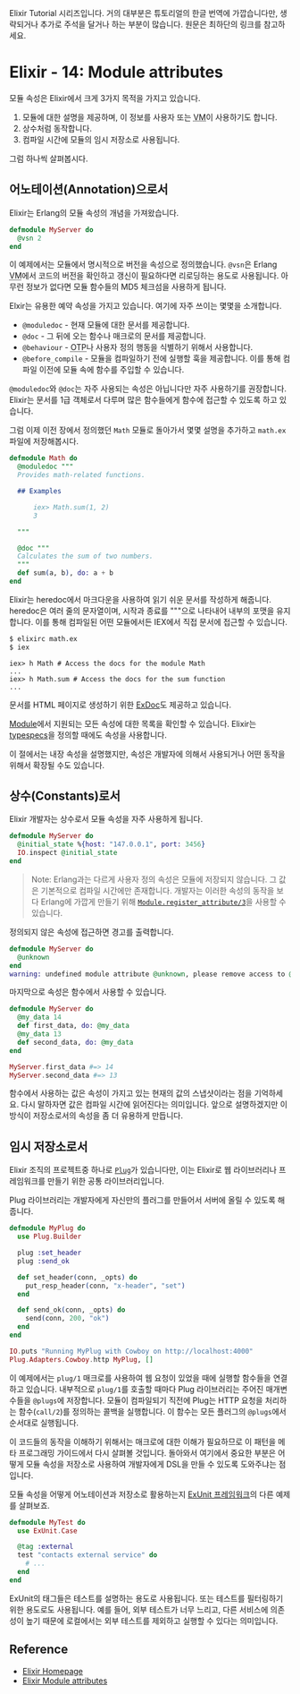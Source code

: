Elixir Tutorial 시리즈입니다. 거의 대부분은 튜토리얼의 한글 번역에 가깝습니다만, 생략되거나 추가로 주석을 달거나 하는 부분이 많습니다. 원문은 최하단의 링크를 참고하세요.

# Elixir - 14: Module attributes

모듈 속성은 Elixir에서 크게 3가지 목적을 가지고 있습니다.

1. 모듈에 대한 설명을 제공하며, 이 정보를 사용자 또는 <abbr title="Virtual Machine">VM</abbr>이 사용하기도 합니다.
2. 상수처럼 동작합니다.
3. 컴파일 시간에 모듈의 임시 저장소로 사용됩니다.

그럼 하나씩 살펴봅시다.

## 어노테이션(Annotation)으로서

Elixir는 Erlang의 모듈 속성의 개념을 가져왔습니다.

```elixir
defmodule MyServer do
  @vsn 2
end
```

이 예제에서는 모듈에서 명시적으로 버전을 속성으로 정의했습니다. `@vsn`은 Erlang <abbr title="Virtual Machine">VM</abbr>에서 코드의 버전을 확인하고 갱신이 필요하다면 리로딩하는 용도로 사용됩니다. 아무런 정보가 없다면 모듈 함수들의 MD5 체크섬을 사용하게 됩니다.

Elxir는 유용한 예약 속성을 가지고 있습니다. 여기에 자주 쓰이는 몇몇을 소개합니다.

* `@moduledoc` - 현재 모듈에 대한 문서를 제공합니다.
* `@doc` - 그 뒤에 오는 함수나 매크로의 문서를 제공합니다.
* `@behaviour` - <abbr title="Open Telecom Platform">OTP</abbr>나 사용자 정의 행동을 식별하기 위해서 사용합니다.
* `@before_compile` - 모듈을 컴파일하기 전에 실행할 훅을 제공합니다. 이를 통해 컴파일 이전에 모듈 속에 함수를 주입할 수 있습니다.

`@moduledoc`와 `@doc`는 자주 사용되는 속성은 아닙니다만 자주 사용하기를 권장합니다. Elixir는 문서를 1급 객체로서 다루며 많은 함수들에게 함수에 접근할 수 있도록 하고 있습니다.

그럼 이제 이전 장에서 정의했던 `Math` 모듈로 돌아가서 몇몇 설명을 추가하고 `math.ex` 파일에 저장해봅시다.

```elixir
defmodule Math do
  @moduledoc """
  Provides math-related functions.

  ## Examples

      iex> Math.sum(1, 2)
      3

  """

  @doc """
  Calculates the sum of two numbers.
  """
  def sum(a, b), do: a + b
end
```

Elixir는 heredoc에서 마크다운을 사용하여 읽기 쉬운 문서를 작성하게 해줍니다. heredoc은 여러 줄의 문자열이며, 시작과 종료를 """으로 나타내어 내부의 포맷을 유지합니다. 이를 통해 컴파일된 어떤 모듈에서든 IEX에서 직접 문서에 접근할 수 있습니다.

```bash
$ elixirc math.ex
$ iex
```

```iex
iex> h Math # Access the docs for the module Math
...
iex> h Math.sum # Access the docs for the sum function
...
```

문서를 HTML 페이지로 생성하기 위한 [ExDoc](https://github.com/elixir-lang/ex_doc)도 제공하고 있습니다.

[Module](http://elixir-lang.org/docs/stable/elixir/Module.html)에서 지원되는 모든 속성에 대한 목록을 확인할 수 있습니다. Elixir는 [typespecs](http://elixir-lang.org/docs/stable/elixir/typespecs.html)을 정의할 때에도 속성을 사용합니다.

이 절에서는 내장 속성을 설명했지만, 속성은 개발자에 의해서 사용되거나 어떤 동작을 위해서 확장될 수도 있습니다.

## 상수(Constants)로서

Elixir 개발자는 상수로서 모듈 속성을 자주 사용하게 됩니다.

```elixir
defmodule MyServer do
  @initial_state %{host: "147.0.0.1", port: 3456}
  IO.inspect @initial_state
end
```

> Note: Erlang과는 다르게 사용자 정의 속성은 모듈에 저장되지 않습니다. 그 값은 기본적으로 컴파일 시간에만 존재합니다. 개발자는 이러한 속성의 동작을 보다 Erlang에 가깝게 만들기 위해 [`Module.register_attribute/3`](http://elixir-lang.org/docs/stable/elixir/Module.html#register_attribute/3)을 사용할 수 있습니다.

정의되지 않은 속성에 접근하면 경고를 출력합니다.

```elixir
defmodule MyServer do
  @unknown
end
warning: undefined module attribute @unknown, please remove access to @unknown or explicitly set it to nil before access
```

마지막으로 속성은 함수에서 사용할 수 있습니다.

```elixir
defmodule MyServer do
  @my_data 14
  def first_data, do: @my_data
  @my_data 13
  def second_data, do: @my_data
end

MyServer.first_data #=> 14
MyServer.second_data #=> 13
```

함수에서 사용하는 값은 속성이 가지고 있는 현재의 값의 스냅샷이라는 점을 기억하세요. 다시 말하자면 값은 컴파일 시간에 읽어진다는 의미입니다. 앞으로 설명하겠지만 이 방식이 저장소로서의 속성을 좀 더 유용하게 만듭니다.

## 임시 저장소로서

Elixir 조직의 프로젝트중 하나로 [`Plug`](https://github.com/elixir-lang/plug)가 있습니다만, 이는 Elixir로 웹 라이브러리나 프레임워크를 만들기 위한 공통 라이브러리입니다.

Plug 라이브러리는 개발자에게 자신만의 플러그를 만들어서 서버에 올릴 수 있도록 해줍니다.

```elixir
defmodule MyPlug do
  use Plug.Builder

  plug :set_header
  plug :send_ok

  def set_header(conn, _opts) do
    put_resp_header(conn, "x-header", "set")
  end

  def send_ok(conn, _opts) do
    send(conn, 200, "ok")
  end
end

IO.puts "Running MyPlug with Cowboy on http://localhost:4000"
Plug.Adapters.Cowboy.http MyPlug, []
```

이 예제에서는 `plug/1` 매크로를 사용하여 웹 요청이 있었을 때에 실행할 함수들을 연결하고 있습니다. 내부적으로 `plug/1`를 호출할 때마다 Plug 라이브러리는 주어진 매개변수들을 `@plugs`에 저장합니다. 모듈이 컴파일되기 직전에 Plug는 HTTP 요청을 처리하는 함수(`call/2`)를 정의하는 콜백을 실행합니다. 이 함수는 모든 플러그의 `@plugs`에서 순서대로 실행됩니다.

이 코드들의 동작을 이해하기 위해서는 매크로에 대한 이해가 필요하므로 이 패턴을 메타 프로그래밍 가이드에서 다시 살펴볼 것입니다. 돌아와서 여기에서 중요한 부분은 어떻게 모듈 속성을 저장소로 사용하여 개발자에게 DSL을 만들 수 있도록 도와주냐는 점입니다.

모듈 속성을 어떻게 어노테이션과 저장소로 활용하는지 [ExUnit 프레임워크](http://elixir-lang.org/docs/stable/ex_unit/)의 다른 예제를 살펴보죠.

```elixir
defmodule MyTest do
  use ExUnit.Case

  @tag :external
  test "contacts external service" do
    # ...
  end
end
```

ExUnit의 태그들은 테스트를 설명하는 용도로 사용됩니다. 또는 테스트를 필터링하기 위한 용도로도 사용됩니다. 예를 들어, 외부 테스트가 너무 느리고, 다른 서비스에 의존성이 높기 때문에 로컬에서는 외부 테스트를 제외하고 실행할 수 있다는 의미입니다.

## Reference
 * [Elixir Homepage](http://elixir-lang.org)
 * [Elixir Module attributes](http://elixir-lang.org/getting-started/module-attributes.html)

